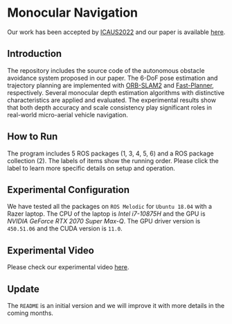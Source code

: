 # Monocular Navigation
Our work has been accepted by [ICAUS2022](https://icaus2022.scimeeting.cn/cn/web/index/12954_990754__) and our paper is available [here](https://github.com/YongzhouPan/Mono-Navigation).

## Introduction
The repository includes the source code of the autonomous obstacle avoidance system proposed in our paper. The 6-DoF pose estimation and trajectory planning are implemented with [ORB-SLAM2](https://github.com/raulmur/ORB_SLAM2) and [Fast-Planner](https://github.com/HKUST-Aerial-Robotics/Fast-Planner), respectively. Several monocular depth estimation algorithms with distinctive characteristics are applied and evaluated. The experimental results show that both depth accuracy and scale consistency play significant roles in real-world micro-aerial vehicle navigation.

## How to Run
The program includes 5 ROS packages (1, 3, 4, 5, 6) and a ROS package collection (2). The labels of items show the running order. Please click the label to learn more specific details on setup and operation.

## Experimental Configuration
We have tested all the packages on `ROS Melodic` for `Ubuntu 18.04` with a Razer laptop. The CPU of the laptop is *Intel i7-10875H* and the GPU is *NVIDIA GeForce RTX 2070 Super Max-Q*.  The GPU driver version is `450.51.06` and the CUDA version is `11.0`.

## Experimental Video
Please check our experimental video [here](https://space.bilibili.com/1622930364).

## Update
The `README` is an initial version and we will improve it with more details in the coming months.
